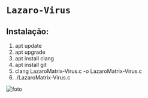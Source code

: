 # ``Lazaro-Virus``

## Instalação:
1. apt update
2. apt upgrade
3. apt install clang
4. apt install git
5. clang LazaroMatrix-Virus.c -o LazaroMatrix-Virus.c 
6. ./LazaroMatrix-Virus.c 

![foto](link)
